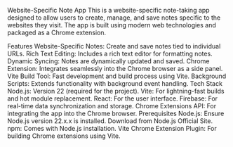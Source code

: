 Website-Specific Note App
This is a website-specific note-taking app designed to allow users to create, manage, and save notes specific to the websites they visit. The app is built using modern web technologies and packaged as a Chrome extension.

Features
Website-Specific Notes: Create and save notes tied to individual URLs.
Rich Text Editing: Includes a rich text editor for formatting notes.
Dynamic Syncing: Notes are dynamically updated and saved.
Chrome Extension: Integrates seamlessly into the Chrome browser as a side panel.
Vite Build Tool: Fast development and build process using Vite.
Background Scripts: Extends functionality with background event handling.
Tech Stack
Node.js: Version 22 (required for the project).
Vite: For lightning-fast builds and hot module replacement.
React: For the user interface.
Firebase: For real-time data synchronization and storage.
Chrome Extensions API: For integrating the app into the Chrome browser.
Prerequisites
Node.js: Ensure Node.js version 22.x.x is installed. Download from Node.js Official Site.
npm: Comes with Node.js installation.
Vite Chrome Extension Plugin: For building Chrome extensions using Vite.

